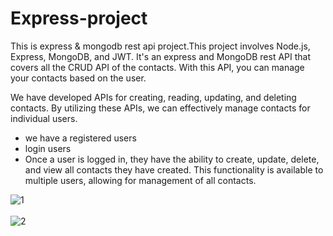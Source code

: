 # Express-project
This is express & mongodb rest api project.This project involves Node.js, Express, MongoDB, and JWT. It's an express and MongoDB 
rest API that covers all the CRUD API of the contacts. With this API, you can manage your contacts based on the user.<br>

We have developed APIs for creating, reading, updating, and deleting contacts. By utilizing these APIs, we can effectively manage contacts for individual users.
- we have a registered users
- login users
- Once a user is logged in, they have the ability to create, update, delete, and view all contacts they have created. This functionality is available to multiple users, allowing for management of all contacts.

![1](./img/1.png)<br><br>
![2](./img/2.png)
